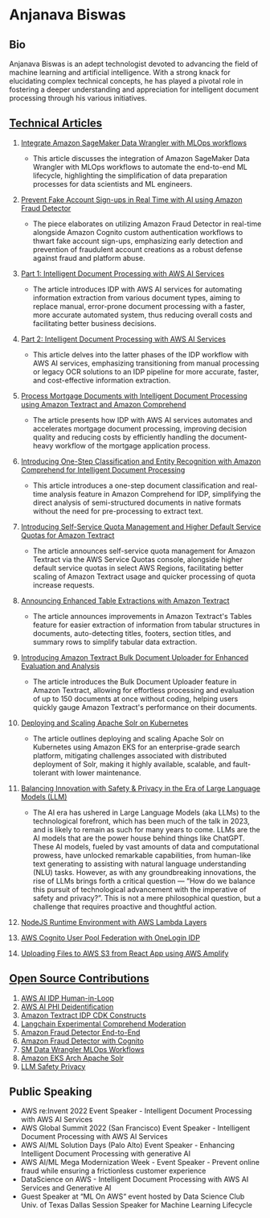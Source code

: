 # Anjanava Biswas
## Bio
Anjanava Biswas is an adept technologist devoted to advancing the field of machine learning and artificial intelligence. With a strong knack for elucidating complex technical concepts, he has played a pivotal role in fostering a deeper understanding and appreciation for intelligent document processing through his various initiatives.

## [Technical Articles](#technical-articles)

1. [Integrate Amazon SageMaker Data Wrangler with MLOps workflows](https://aws.amazon.com/blogs/machine-learning/integrate-amazon-sagemaker-data-wrangler-with-mlops-workflows/)
   - This article discusses the integration of Amazon SageMaker Data Wrangler with MLOps workflows to automate the end-to-end ML lifecycle, highlighting the simplification of data preparation processes for data scientists and ML engineers.

2. [Prevent Fake Account Sign-ups in Real Time with AI using Amazon Fraud Detector](https://aws.amazon.com/blogs/machine-learning/prevent-fake-account-sign-ups-in-real-time-with-ai-using-amazon-fraud-detector/)
   - The piece elaborates on utilizing Amazon Fraud Detector in real-time alongside Amazon Cognito custom authentication workflows to thwart fake account sign-ups, emphasizing early detection and prevention of fraudulent account creations as a robust defense against fraud and platform abuse.

3. [Part 1: Intelligent Document Processing with AWS AI Services](https://aws.amazon.com/blogs/machine-learning/part-1-intelligent-document-processing-with-aws-ai-services/)
   - The article introduces IDP with AWS AI services for automating information extraction from various document types, aiming to replace manual, error-prone document processing with a faster, more accurate automated system, thus reducing overall costs and facilitating better business decisions.

4. [Part 2: Intelligent Document Processing with AWS AI Services](https://aws.amazon.com/blogs/machine-learning/part-2-intelligent-document-processing-with-aws-ai-services/)
   - This article delves into the latter phases of the IDP workflow with AWS AI services, emphasizing transitioning from manual processing or legacy OCR solutions to an IDP pipeline for more accurate, faster, and cost-effective information extraction.

5. [Process Mortgage Documents with Intelligent Document Processing using Amazon Textract and Amazon Comprehend](https://aws.amazon.com/blogs/machine-learning/process-mortgage-documents-with-intelligent-document-processing-using-amazon-textract-and-amazon-comprehend/)
   - The article presents how IDP with AWS AI services automates and accelerates mortgage document processing, improving decision quality and reducing costs by efficiently handling the document-heavy workflow of the mortgage application process.

6. [Introducing One-Step Classification and Entity Recognition with Amazon Comprehend for Intelligent Document Processing](https://aws.amazon.com/blogs/machine-learning/introducing-one-step-classification-and-entity-recognition-with-amazon-comprehend-for-intelligent-document-processing/)
   - This article introduces a one-step document classification and real-time analysis feature in Amazon Comprehend for IDP, simplifying the direct analysis of semi-structured documents in native formats without the need for pre-processing to extract text.

7. [Introducing Self-Service Quota Management and Higher Default Service Quotas for Amazon Textract](https://aws.amazon.com/blogs/machine-learning/introducing-self-service-quota-management-and-higher-default-service-quotas-for-amazon-textract/)
   - The article announces self-service quota management for Amazon Textract via the AWS Service Quotas console, alongside higher default service quotas in select AWS Regions, facilitating better scaling of Amazon Textract usage and quicker processing of quota increase requests.

8. [Announcing Enhanced Table Extractions with Amazon Textract](https://aws.amazon.com/blogs/machine-learning/announcing-enhanced-table-extractions-with-amazon-textract/)
   - The article announces improvements in Amazon Textract's Tables feature for easier extraction of information from tabular structures in documents, auto-detecting titles, footers, section titles, and summary rows to simplify tabular data extraction.

9. [Introducing Amazon Textract Bulk Document Uploader for Enhanced Evaluation and Analysis](https://aws.amazon.com/blogs/machine-learning/introducing-amazon-textract-bulk-document-uploader-for-enhanced-evaluation-and-analysis/)
   - The article introduces the Bulk Document Uploader feature in Amazon Textract, allowing for effortless processing and evaluation of up to 150 documents at once without coding, helping users quickly gauge Amazon Textract's performance on their documents.

10. [Deploying and Scaling Apache Solr on Kubernetes](https://aws.amazon.com/blogs/opensource/deploying-and-scaling-apache-solr-on-kubernetes/)
    - The article outlines deploying and scaling Apache Solr on Kubernetes using Amazon EKS for an enterprise-grade search platform, mitigating challenges associated with distributed deployment of Solr, making it highly available, scalable, and fault-tolerant with lower maintenance.

11. [Balancing Innovation with Safety & Privacy in the Era of Large Language Models (LLM)](https://towardsdatascience.com/balancing-innovation-with-safety-privacy-in-the-era-of-large-language-models-llm-a63570e4a24a)
    - The AI era has ushered in Large Language Models (aka LLMs) to the technological forefront, which has been much of the talk in 2023, and is likely to remain as such for many years to come. LLMs are the AI models that are the power house behind things like ChatGPT. These AI models, fueled by vast amounts of data and computational prowess, have unlocked remarkable capabilities, from human-like text generating to assisting with natural language understanding (NLU) tasks. However, as with any groundbreaking innovations, the rise of LLMs brings forth a critical question — “How do we balance this pursuit of technological advancement with the imperative of safety and privacy?”. This is not a mere philosophical question, but a challenge that requires proactive and thoughtful action.

12. [NodeJS Runtime Environment with AWS Lambda Layers](https://medium.com/@anjanava.biswas/nodejs-runtime-environment-with-aws-lambda-layers-f3914613e20e)
    
13. [AWS Cognito User Pool Federation with OneLogin IDP](https://medium.com/@anjanava.biswas/aws-cognito-user-pool-federation-with-onelogin-idp-4b1962127b0b)
    
14. [Uploading Files to AWS S3 from React App using AWS Amplify](https://medium.com/@anjanava.biswas/uploading-files-to-aws-s3-from-react-app-using-aws-amplify-b286dbad2dd7)

## [Open Source Contributions](#open-source-contributions)

1. [AWS AI IDP Human-in-Loop](https://github.com/aws-samples/aws-ai-idp-human-in-loop)
2. [AWS AI PHI Deidentification](https://github.com/aws-samples/aws-ai-phi-deidentification)
3. [Amazon Textract IDP CDK Constructs](https://github.com/aws-samples/amazon-textract-idp-cdk-constructs)
4. [Langchain Experimental Comprehend Moderation](https://api.python.langchain.com/en/latest/experimental_api_reference.html#module-langchain_experimental.comprehend_moderation)
5. [Amazon Fraud Detector End-to-End](https://github.com/aws-samples/amazon-fraud-detector-end-to-end)
6. [Amazon Fraud Detector with Cognito](https://github.com/aws-samples/amazon-fraud-detector-with-cognito)
7. [SM Data Wrangler MLOps Workflows](https://github.com/aws-samples/sm-data-wrangler-mlops-workflows)
8. [Amazon EKS Arch Apache Solr](https://github.com/aws-samples/amazon-eks-arch-apache-solr)
9. [LLM Safety Privacy](https://github.com/annjawn/llm-safety-privacy)

## Public Speaking

- AWS re:Invent 2022 Event Speaker - Intelligent Document Processing with AWS AI Services
- AWS Global Summit 2022 (San Francisco) Event Speaker - Intelligent Document Processing with AWS AI Services
- AWS AI/ML Solution Days (Palo Alto) Event Speaker - Enhancing Intelligent Document Processing with generative AI 
- AWS AI/ML Mega Modernization Week - Event Speaker - Prevent online fraud while ensuring a frictionless customer experience
- DataScience on AWS - Intelligent Document Processing with AWS AI Services and Generative AI
- Guest Speaker at “ML On AWS“ event hosted by Data Science Club Univ. of Texas Dallas Session Speaker for Machine Learning Lifecycle
